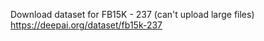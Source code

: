 Download dataset for FB15K - 237  (can't upload large files)  
https://deepai.org/dataset/fb15k-237
